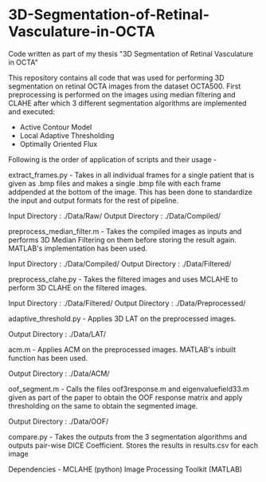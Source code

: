 # 3D-Segmentation-of-Retinal-Vasculature-in-OCTA
Code written as part of my thesis "3D Segmentation of Retinal Vasculature in OCTA"

This repository contains all code that was used for performing 3D segmentation on retinal OCTA images from the dataset OCTA500. First preprocessing is performed on the images using median filtering and CLAHE after which 3 different segmentation algorithms are implemented and executed:
 - Active Contour Model
 - Local Adaptive Thresholding
 - Optimally Oriented Flux

Following is the order of application of scripts and their usage - 

extract_frames.py - 
  Takes in all individual frames for a single patient that is given as .bmp files and makes a single .bmp file with each frame addpended at the bottom of the image.
  This has been done to standardize the input and output formats for the rest of pipeline.
  
  Input Directory : ./Data/Raw/
  Output Directory : ./Data/Compiled/
  
preprocess_median_filter.m - 
  Takes the compiled images as inputs and performs 3D Median Filtering on them before storing the result again. MATLAB's implementation has been used.
  
  Input Directory : ./Data/Compiled/
  Output Directory : ./Data/Filtered/

preprocess_clahe.py - 
  Takes the filtered images and uses MCLAHE to perform 3D CLAHE on the filtered images. 
  
  Input Directory : ./Data/Filtered/
  Output Directory : ./Data/Preprocessed/
  
adaptive_threshold.py - 
  Applies 3D LAT on the preprocessed images.
  
  Output Directory : ./Data/LAT/
  
acm.m - 
  Applies ACM on the preprocessed images. MATLAB's inbuilt function has been used.
  
  Output Directory : ./Data/ACM/
  
oof_segment.m - 
  Calls the files oof3response.m and eigenvaluefield33.m given as part of the paper to obtain the OOF response matrix and apply thresholding on the same to obtain the segmented image.
  
  Output Directory : ./Data/OOF/
  
compare.py - 
  Takes the outputs from the 3 segmentation algorithms and outputs pair-wise DICE Coefficient. 
  Stores the results in results.csv for each image
  
Dependencies - 
MCLAHE (python)
Image Processing Toolkit (MATLAB)
